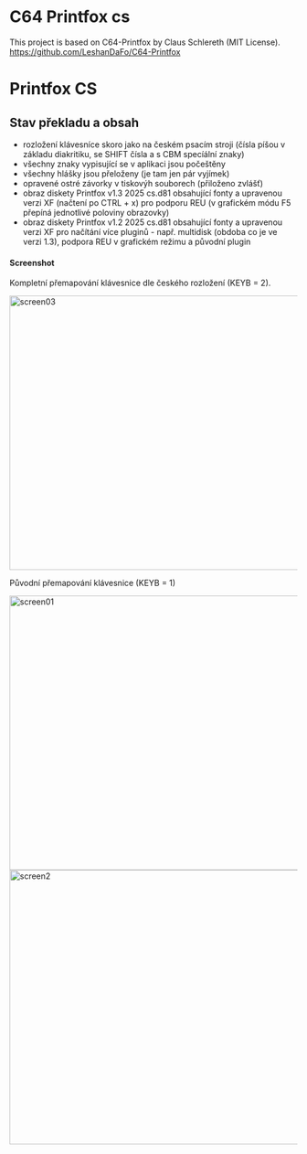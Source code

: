# C64 Printfox cs
This project is based on C64-Printfox by Claus Schlereth (MIT License).
<br />https://github.com/LeshanDaFo/C64-Printfox

# Printfox CS

## Stav překladu a obsah
- rozložení klávesníce skoro jako na českém psacím stroji (čísla píšou v základu diakritiku, se SHIFT čísla a s CBM specíální znaky)
- všechny znaky vypisující se v aplikaci jsou počeštěny
- všechny hlášky jsou přeloženy (je tam jen pár vyjímek)
- opravené ostré závorky v tiskovýh souborech (přiloženo zvlášť)
- obraz diskety Printfox v1.3 2025 cs.d81 obsahující fonty a upravenou verzi XF (načtení po CTRL + x) pro podporu REU (v grafickém módu F5 přepíná jednotlivé poloviny obrazovky)
- obraz diskety Printfox v1.2 2025 cs.d81 obsahující fonty a upravenou verzi XF pro načítání více pluginů - např. multidisk (obdoba co je ve verzi 1.3), podpora REU v grafickém režimu a původní plugin

#### Screenshot
Kompletní přemapování klávesnice dle českého rozložení (KEYB = 2).

<img width="640" height="480" alt="screen03" src="https://github.com/user-attachments/assets/373f1cbf-d11e-48f7-b37d-013b7c7b24f4" />


Původní přemapování klávesnice (KEYB = 1)

<img width="640" height="480" alt="screen01" src="https://github.com/user-attachments/assets/8da4f173-f14b-4458-936c-93abaf0aa9bd" />

<img width="640" height="480" alt="screen2" src="https://github.com/user-attachments/assets/24ce9d67-a94d-4f9e-8b0e-07f3ce5c0d2a" />
